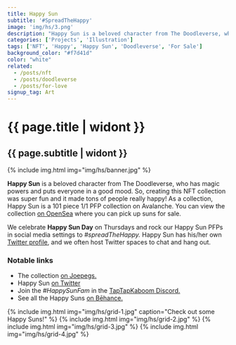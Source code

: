 ```yaml
---
title: Happy Sun
subtitle: '#SpreadTheHappy'
image: 'img/hs/3.png'
description: "Happy Sun is a beloved character from The Doodleverse, who has magic powers and puts everyone in a good mood."
categories: ['Projects', 'Illustration']
tags: ['NFT', 'Happy', 'Happy Sun', 'Doodleverse', 'For Sale']
background_color: "#f7d41d"
color: "white"
related:
  - /posts/nft
  - /posts/doodleverse
  - /posts/for-love
signup_tag: Art
---
```

# {{ page.title | widont }}
## {{ page.subtitle | widont }}

{% include img.html img="img/hs/banner.jpg" %}

**Happy Sun** is a beloved character from The Doodleverse, who has magic powers and puts everyone in a good mood. So, creating this NFT collection was super fun and it made tons of people really happy! As a collection, Happy Sun is a 101 piece 1/1 PFP collection on Avalanche. You can view the collection [on OpenSea](https://ttkb.me/happysun) where you can pick up suns for sale.

We celebrate **Happy Sun Day** on Thursdays and rock our Happy Sun PFPs in social media settings to *#spreadTheHappy.* Happy Sun has his/her own [Twitter profile](https://twitter.com/HappySunFam), and we often host Twitter spaces to chat and hang out.

### Notable links
- The collection [on Joepegs.](https://ttkb.me/hs)
- Happy Sun [on Twitter](https://twitter.com/HappySunFam)
- Join the *#HappySunFam* in the [TapTapKaboom Discord.](https://ttkb.me/discord)
- See all the Happy Suns [on Bēhance.](https://www.behance.net/gallery/154170369/Happy-Sun)

{% include img.html img="img/hs/grid-1.jpg" caption="Check out some Happy Suns!" %}
{% include img.html img="img/hs/grid-2.jpg" %}
{% include img.html img="img/hs/grid-3.jpg" %}
{% include img.html img="img/hs/grid-4.jpg" %}